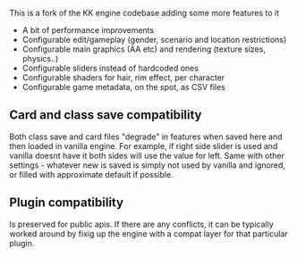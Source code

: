 This is a fork of the KK engine codebase adding some more features to it

* A bit of performance improvements
* Configurable edit/gameplay (gender, scenario and location restrictions)
* Configurable main graphics (AA etc) and rendering (texture sizes, physics..)
* Configurable sliders instead of hardcoded ones
* Configurable shaders for hair, rim effect, per character
* Configurable game metadata, on the spot, as CSV files

## Card and class save compatibility

Both class save and card files "degrade" in features when saved here and then
loaded in vanilla engine. For example, if right side slider is used and vanilla
doesnt have it both sides will use the value for left. Same with other
settings - whatever new is saved is simply not used by vanilla and
ignored, or filled with approximate default if possible.

## Plugin compatibility

Is preserved for public apis. If there are any conflicts, it can be typically
worked around by fixig up the engine with a compat layer for that particular
plugin.
